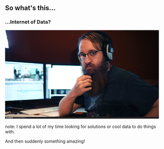 ##  So what's this…

### …Internet of Data?

![Ponder](images/ponder.gif)

note:
  I spend a lot of my time looking for solutions or cool data to do things with.

  And then suddenly something amazing!

